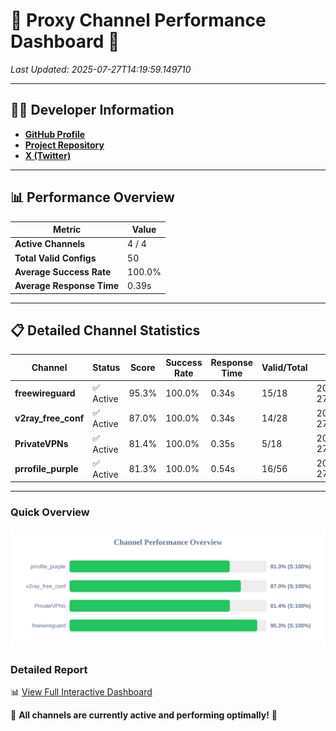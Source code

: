 # 🌟 Proxy Channel Performance Dashboard 🌟

_Last Updated: 2025-07-27T14:19:59.149710_

---

## 👩‍💻 Developer Information

- **[GitHub Profile](https://github.com/4n0nymou3)**  
- **[Project Repository](https://github.com/4n0nymou3/multi-proxy-config-fetcher)**  
- **[X (Twitter)](https://x.com/4n0nymou3)**  

---

## 📊 Performance Overview

| Metric                | Value       |
|-----------------------|-------------|
| **Active Channels**   | 4 / 4       |
| **Total Valid Configs** | 50          |
| **Average Success Rate** | 100.0%      |
| **Average Response Time** | 0.39s       |

---

## 📋 Detailed Channel Statistics

| Channel          | Status     | Score  | Success Rate | Response Time | Valid/Total | Last Success               |
|------------------|------------|--------|--------------|---------------|-------------|----------------------------|
| **freewireguard**  | ✅ Active  | 95.3%  | 100.0% | 0.34s         | 15/18       | 2025-07-27T14:19:59.148087 |
| **v2ray_free_conf**  | ✅ Active  | 87.0%  | 100.0% | 0.34s         | 14/28       | 2025-07-27T14:19:58.395405 |
| **PrivateVPNs**  | ✅ Active  | 81.4%  | 100.0% | 0.35s         | 5/18       | 2025-07-27T14:19:58.776692 |
| **prrofile_purple**  | ✅ Active  | 81.3%  | 100.0% | 0.54s         | 16/56       | 2025-07-27T14:19:57.994429 |

---

### Quick Overview
<div align="center">
  <a href="https://raw.githubusercontent.com/nullluser/NullRepo/refs/heads/main/assets/channel_stats_chart.svg">
    <img src="https://raw.githubusercontent.com/nullluser/NullRepo/refs/heads/main/assets/channel_stats_chart.svg" alt="Source Performance Statistics" width="800">
  </a>
</div>

### Detailed Report
📊 [View Full Interactive Dashboard](https://htmlpreview.github.io/?https://github.com/nullluser/NullRepo/blob/main/assets/performance_report.html)

🎉 **All channels are currently active and performing optimally!** 🎉
